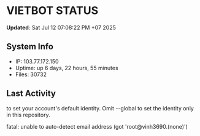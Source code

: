 # VIETBOT STATUS
**Updated**: Sat Jul 12 07:08:22 PM +07 2025

## System Info
- IP: 103.77.172.150
- Uptime: up 6 days, 22 hours, 55 minutes
- Files: 30732

## Last Activity

to set your account's default identity.
Omit --global to set the identity only in this repository.

fatal: unable to auto-detect email address (got 'root@vinh3690.(none)')
